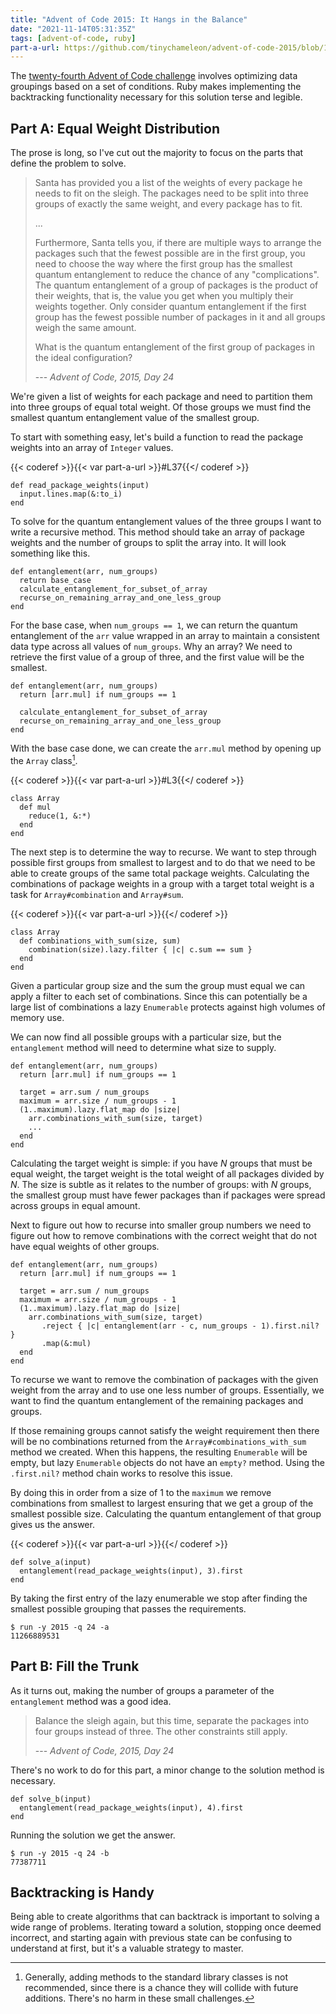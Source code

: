 ```yaml
---
title: "Advent of Code 2015: It Hangs in the Balance"
date: "2021-11-14T05:31:35Z"
tags: [advent-of-code, ruby]
part-a-url: https://github.com/tinychameleon/advent-of-code-2015/blob/1acf4abb93d652d12f007130e22a747a2d741a27/2015/24/solution.rb
---
```


The [twenty-fourth Advent of Code challenge](https://adventofcode.com/2015/day/24) involves optimizing data groupings based on a set of conditions.
Ruby makes implementing the backtracking functionality necessary for this solution terse and legible.

## Part A: Equal Weight Distribution

The prose is long, so I've cut out the majority to focus on the parts that define the problem to solve.

> Santa has provided you a list of the weights of every package he needs to fit on the sleigh. The packages need to be split into three groups of exactly the same weight, and every package has to fit.
>
> ...
>
> Furthermore, Santa tells you, if there are multiple ways to arrange the packages such that the fewest possible are in the first group, you need to choose the way where the first group has the smallest quantum entanglement to reduce the chance of any "complications". The quantum entanglement of a group of packages is the product of their weights, that is, the value you get when you multiply their weights together. Only consider quantum entanglement if the first group has the fewest possible number of packages in it and all groups weigh the same amount.
>
> What is the quantum entanglement of the first group of packages in the ideal configuration?
>
> --- _Advent of Code, 2015, Day 24_

We're given a list of weights for each package and need to partition them into three groups of equal total weight.
Of those groups we must find the smallest quantum entanglement value of the smallest group.

To start with something easy, let's build a function to read the package weights into an array of `Integer` values.

{{< coderef >}}{{< var part-a-url >}}#L37{{</ coderef >}}
```
def read_package_weights(input)
  input.lines.map(&:to_i)
end
```

To solve for the quantum entanglement values of the three groups I want to write a recursive method.
This method should take an array of package weights and the number of groups to split the array into.
It will look something like this.

```
def entanglement(arr, num_groups)
  return base_case
  calculate_entanglement_for_subset_of_array
  recurse_on_remaining_array_and_one_less_group
end
```

For the base case, when `num_groups == 1`, we can return the quantum entanglement of the `arr` value wrapped in an array to maintain a consistent data type across all values of `num_groups`.
Why an array?
We need to retrieve the first value of a group of three, and the first value will be the smallest.

```
def entanglement(arr, num_groups)
  return [arr.mul] if num_groups == 1

  calculate_entanglement_for_subset_of_array
  recurse_on_remaining_array_and_one_less_group
end
```

With the base case done, we can create the `arr.mul` method by opening up the `Array` class[^1].

{{< coderef >}}{{< var part-a-url >}}#L3{{</ coderef >}}
```
class Array
  def mul
    reduce(1, &:*)
  end
end
```

The next step is to determine the way to recurse.
We want to step through possible first groups from smallest to largest and to do that we need to be able to create groups of the same total package weights.
Calculating the combinations of package weights in a group with a target total weight is a task for `Array#combination` and `Array#sum`.

{{< coderef >}}{{< var part-a-url >}}{{</ coderef >}}
```
class Array
  def combinations_with_sum(size, sum)
    combination(size).lazy.filter { |c| c.sum == sum }
  end
end
```

Given a particular group size and the sum the group must equal we can apply a filter to each set of combinations.
Since this can potentially be a large list of combinations a lazy `Enumerable` protects against high volumes of memory use.

We can now find all possible groups with a particular size, but the `entanglement` method will need to determine what size to supply.

```
def entanglement(arr, num_groups)
  return [arr.mul] if num_groups == 1

  target = arr.sum / num_groups
  maximum = arr.size / num_groups - 1
  (1..maximum).lazy.flat_map do |size|
    arr.combinations_with_sum(size, target)
    ...
  end
end
```

Calculating the target weight is simple: if you have _N_ groups that must be equal weight, the target weight is the total weight of all packages divided by _N_.
The size is subtle as it relates to the number of groups: with _N_ groups, the smallest group must have fewer packages than if packages were spread across groups in equal amount.

Next to figure out how to recurse into smaller group numbers we need to figure out how to remove combinations with the correct weight that do not have equal weights of other groups.

```
def entanglement(arr, num_groups)
  return [arr.mul] if num_groups == 1

  target = arr.sum / num_groups
  maximum = arr.size / num_groups - 1
  (1..maximum).lazy.flat_map do |size|
    arr.combinations_with_sum(size, target)
	   .reject { |c| entanglement(arr - c, num_groups - 1).first.nil? }
       .map(&:mul)
  end
end
```

To recurse we want to remove the combination of packages with the given weight from the array and to use one less number of groups.
Essentially, we want to find the quantum entanglement of the remaining packages and groups.

If those remaining groups cannot satisfy the weight requirement then there will be no combinations returned from the `Array#combinations_with_sum` method we created.
When this happens, the resulting `Enumerable` will be empty, but lazy `Enumerable` objects do not have an `empty?` method.
Using the `.first.nil?` method chain works to resolve this issue.

By doing this in order from a size of 1 to the `maximum` we remove combinations from smallest to largest ensuring that we get a group of the smallest possible size.
Calculating the quantum entanglement of that group gives us the answer.

{{< coderef >}}{{< var part-a-url >}}{{</ coderef >}}
```
def solve_a(input)
  entanglement(read_package_weights(input), 3).first
end
```

By taking the first entry of the lazy enumerable we stop after finding the smallest possible grouping that passes the requirements.

```
$ run -y 2015 -q 24 -a
11266889531
```

## Part B: Fill the Trunk

As it turns out, making the number of groups a parameter of the `entanglement` method was a good idea.

> Balance the sleigh again, but this time, separate the packages into four groups instead of three. The other constraints still apply.
>
> --- _Advent of Code, 2015, Day 24_

There's no work to do for this part, a minor change to the solution method is necessary.

```
def solve_b(input)
  entanglement(read_package_weights(input), 4).first
end
```

Running the solution we get the answer.

```
$ run -y 2015 -q 24 -b
77387711
```

## Backtracking is Handy

Being able to create algorithms that can backtrack is important to solving a wide range of problems.
Iterating toward a solution, stopping once deemed incorrect, and starting again with previous state can be confusing to understand at first, but it's a valuable strategy to master.

[^1]: Generally, adding methods to the standard library classes is not recommended, since there is a chance they will collide with future additions. There's no harm in these small challenges.
